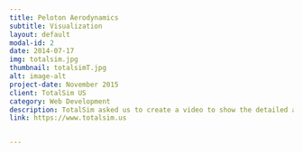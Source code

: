 ```yaml
---
title: Peloton Aerodynamics
subtitle: Visualization
layout: default
modal-id: 2
date: 2014-07-17
img: totalsim.jpg
thumbnail: totalsimT.jpg
alt: image-alt
project-date: November 2015
client: TotalSim US
category: Web Development
description: TotalSim asked us to create a video to show the detailed aerodynamics of bikes traveling in a tight formation. All lighting, surfacing and environment modelling is done in Blender. Fluid Simulation is done at the Ohio Supercomputer Center.<br><br> <iframe src="https://player.vimeo.com/video/145306550?title=0&byline=0&portrait=0" width="700" height="500" frameborder="0" webkitallowfullscreen mozallowfullscreen allowfullscreen></iframe>
link: https://www.totalsim.us


---
```

